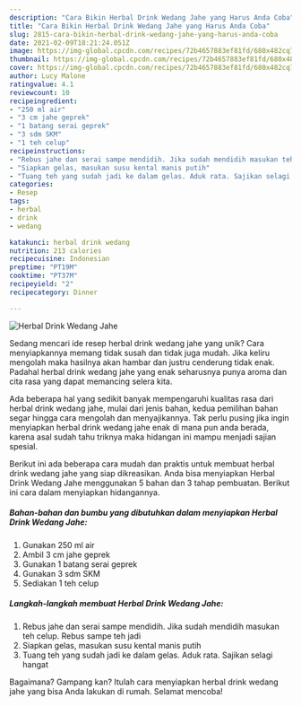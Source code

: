 ```yaml
---
description: "Cara Bikin Herbal Drink Wedang Jahe yang Harus Anda Coba"
title: "Cara Bikin Herbal Drink Wedang Jahe yang Harus Anda Coba"
slug: 2815-cara-bikin-herbal-drink-wedang-jahe-yang-harus-anda-coba
date: 2021-02-09T18:21:24.051Z
image: https://img-global.cpcdn.com/recipes/72b4657883ef81fd/680x482cq70/herbal-drink-wedang-jahe-foto-resep-utama.jpg
thumbnail: https://img-global.cpcdn.com/recipes/72b4657883ef81fd/680x482cq70/herbal-drink-wedang-jahe-foto-resep-utama.jpg
cover: https://img-global.cpcdn.com/recipes/72b4657883ef81fd/680x482cq70/herbal-drink-wedang-jahe-foto-resep-utama.jpg
author: Lucy Malone
ratingvalue: 4.1
reviewcount: 10
recipeingredient:
- "250 ml air"
- "3 cm jahe geprek"
- "1 batang serai geprek"
- "3 sdm SKM"
- "1 teh celup"
recipeinstructions:
- "Rebus jahe dan serai sampe mendidih. Jika sudah mendidih masukan teh celup. Rebus sampe teh jadi"
- "Siapkan gelas, masukan susu kental manis putih"
- "Tuang teh yang sudah jadi ke dalam gelas. Aduk rata. Sajikan selagi hangat"
categories:
- Resep
tags:
- herbal
- drink
- wedang

katakunci: herbal drink wedang 
nutrition: 213 calories
recipecuisine: Indonesian
preptime: "PT19M"
cooktime: "PT37M"
recipeyield: "2"
recipecategory: Dinner

---
```



![Herbal Drink Wedang Jahe](https://img-global.cpcdn.com/recipes/72b4657883ef81fd/680x482cq70/herbal-drink-wedang-jahe-foto-resep-utama.jpg)

Sedang mencari ide resep herbal drink wedang jahe yang unik? Cara menyiapkannya memang tidak susah dan tidak juga mudah. Jika keliru mengolah maka hasilnya akan hambar dan justru cenderung tidak enak. Padahal herbal drink wedang jahe yang enak seharusnya punya aroma dan cita rasa yang dapat memancing selera kita.



Ada beberapa hal yang sedikit banyak mempengaruhi kualitas rasa dari herbal drink wedang jahe, mulai dari jenis bahan, kedua pemilihan bahan segar hingga cara mengolah dan menyajikannya. Tak perlu pusing jika ingin menyiapkan herbal drink wedang jahe enak di mana pun anda berada, karena asal sudah tahu triknya maka hidangan ini mampu menjadi sajian spesial.


Berikut ini ada beberapa cara mudah dan praktis untuk membuat herbal drink wedang jahe yang siap dikreasikan. Anda bisa menyiapkan Herbal Drink Wedang Jahe menggunakan 5 bahan dan 3 tahap pembuatan. Berikut ini cara dalam menyiapkan hidangannya.

<!--inarticleads1-->

##### Bahan-bahan dan bumbu yang dibutuhkan dalam menyiapkan Herbal Drink Wedang Jahe:

1. Gunakan 250 ml air
1. Ambil 3 cm jahe geprek
1. Gunakan 1 batang serai geprek
1. Gunakan 3 sdm SKM
1. Sediakan 1 teh celup




<!--inarticleads2-->

##### Langkah-langkah membuat Herbal Drink Wedang Jahe:

1. Rebus jahe dan serai sampe mendidih. Jika sudah mendidih masukan teh celup. Rebus sampe teh jadi
1. Siapkan gelas, masukan susu kental manis putih
1. Tuang teh yang sudah jadi ke dalam gelas. Aduk rata. Sajikan selagi hangat




Bagaimana? Gampang kan? Itulah cara menyiapkan herbal drink wedang jahe yang bisa Anda lakukan di rumah. Selamat mencoba!
